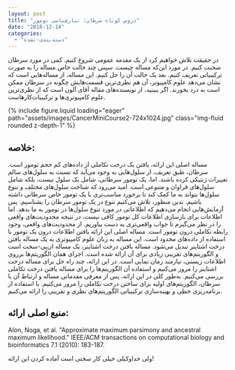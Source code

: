 ```yaml
---
layout: post
title: "دروس کوتاه سرطان: تبارشناسی تومور"
date: "2018-12-14"
categories: 
  - "دسته‌بندی-نشده"
---
```


در حقیقت تلاش خواهیم کرد از یک مقدمه عمومی شروع کنیم. کمی در مورد سرطان صحبت کنیم. در مورد این‌که مساله چیست. سپس چند حالت خاص مساله را به صورت ترکیبیاتی تعریف کنیم. بعد یک حالت آن را حل کنیم. این مساله، از مساله‌هایی است که نشان می‌دهد علوم کامپیوتر، آن هم نظری‌ترین قسمت‌هایش چگونه در سرطان ممکن است به درد بخورند. اگر ببینید، از نویسنده‌های مقاله آقای آلون است که از نظری‌ترین علوم کامپیوتری‌ها و ترکیبیات‌کارهاست.

{% include figure.liquid loading="eager" path="assets/images/CancerMiniCourse2-724x1024.jpg" class="img-fluid rounded z-depth-1" %}

## خلاصه:

مساله اصلی این ارائه، یافتن یک درخت تکاملی از داده‌های کم حجم تومور است. سرطان، طبق تعریف، از سلول‌هایی به وجود می‌آید که نسبت به سلول‌های سالم تغییرات ژنتیکی کرده باشند. اما، یک تومور سرطانی، شامل یک سلول نیست، بلکه شامل سلول‌های فراوان و متنوعی است. امید می‌رود که شناخت سلول‌های مختلف و تنوع سلول‌ها بتواند به ما کمک کند تا برخورد مناسب‌تری با یک تومور خاص سرطانی داشته باشیم. بدین منظور، تلاش می‌کنیم تنوع در یک تومور سرطان را بشناسیم. پس آزمایش‌هایی انجام می‌دهیم که اطلاعاتی در مورد تنوع سلول‌ها در تومور به ما بدهد. اما اطلاعات برای بازسازی اطلاعات کل تومور کافی نیست، در نتیجه محدودیت‌های واقعی را در نظر می‌گیرم تا جواب واقعی‌تری به دست بیاوریم. از محدودیت‌های واقعی، وجود رابطه تکاملی درون تومور است. مساله اصلی این ارائه یافتن اطلاعات درون یک تومور با استفاده از داده‌های محدود است. این مساله به زبان علوم کامپیوتری به یک مساله یافتن درخت اشتاینر تبدیل می‌شود. مساله یافتن درخت اشتاینر، یک مساله ان‌پی-سخت است و الگوریتم‌های تقریبی زیادی برای آن ارائه شده است. اجرای همان الگوریتم‌ها برروی اطلاعات زیستی، نیازمند زمان نمایی است. در این ارائه، چند راه حل برای مساله درخت اشتاینر را مرور می‌کنیم و استفاده آن الگوریتم‌ها را برای مساله یافتن درخت تکاملی بررسی می‌کنیم. به‌طور کلی در این ارائه، پس از معرفی مقدماتی مساله و ارتباط آن با سرطان، الگوریتم‌های اولیه برای ساختن درخت تکاملی را مرور می‌کنیم. با استفاده از برنامه‌ریزی خطی و بهینه‌سازی ترکیبیاتی الگوریتم‌های نظری و تقریبی را ارائه می‌کنیم. 

## منبع اصلی ارائه:  

Alon, Noga, et al. "Approximate maximum parsimony and ancestral maximum likelihood." IEEE/ACM transactions on computational biology and bioinformatics 7.1 (2010): 183-187.

ولی خداوکیلی خیلی کار سختی است آماده کردن این ارائه!
